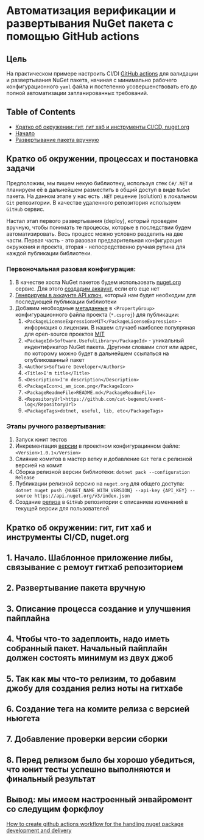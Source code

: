 # Автоматизация верификации и развертывания NuGet пакета с помощью GitHub actions

## Цель
На практическом примере настроить CI/DI [GitHub actions](https://github.com/features/actions) для валидации и развертывания NuGet пакета, начиная с минимально рабочего конфигурационного `yaml` файла и постепенно усовершенствовать его до полной автоматизации запланированных требований.

## Table of Contents
* [Кратко об окружении: гит, гит хаб и инструменты CI/CD, nuget.org](#)
* [Начало](#)
* [Развертывание пакета вручную](#)

## Кратко об окружении, процессах и постановка задачи

Предположим, мы пишем некую библиотеку, используя стек `C#/.NET` и планируем её в дальнейшем разместить в общий доступ в виде `NuGet` пакета.
На данном этапе у нас есть `.NET` решение (solution) в локальном `Git` репозитории. В качестве удаленного репозитория используем `GitHub` сервис.

Настал этап первого развертывания (deploy), который проведем вручную, чтобы понимать те процессы, которые в последствии будем автоматизировать.
Весь процесс можно условно разделить на две части. Первая часть - это разовая предварительная конфигурация окружения и проекта, вторая - непосредственно ручная рутина для каждой публикации библиотеки.

### Первоночальная разовая конфигурация:

1. В качестве хоста NuGet пакетов будем использовать [nuget.org](https://www.nuget.org) сервис. Для этого [создадим аккаунт](https://learn.microsoft.com/en-us/nuget/nuget-org/individual-accounts#add-a-new-individual-account), если его еще нет
2. [Генерируем в аккаунте API ключ](https://learn.microsoft.com/en-us/nuget/nuget-org/publish-a-package#create-an-api-key), который нам будет необходим для последующей публикации библиотеки
3. Добавим необходмые [метаданные](https://learn.microsoft.com/en-us/nuget/create-packages/package-authoring-best-practices) в `<PropertyGroup>` конфигурационного файла проекта (`*.csproj`) для публикации:
   1. `<PackageLicenseExpression>MIT</PackageLicenseExpression>` - информация о лицензии. В нашем случаеб наиболее популряная для open-source проектов [MIT](https://gist.github.com/nicolasdao/a7adda51f2f185e8d2700e1573d8a633#1-mit)
   2. `<PackageId>Software.UsefulLibrary</PackageId>` - уникальный индентификатор NuGet пакета. Другими словами слот или адрес, по которому можно будет в дальнейшем ссылаться на опубликованный пакет
   4. `<Authors>Software Developer</Authors>`
   5. `<Title>I'm title</Title>`
   6. `<Description>I'm description</Description>`
   7. `<PackageIcon>i_am_icon.png</PackageIcon>`
   8. `<PackageReadmeFile>README.md</PackageReadmeFile>`
   9. `<RepositoryUrl>https://github.com/cat-begemot/event-log</RepositoryUrl>`
   10. `<PackageTags>dotnet, useful, lib, etc</PackageTags>`

### Этапы ручного развертывания:

1. Запуск юнит тестов
2. Инкрементация [версии](https://learn.microsoft.com/en-us/nuget/create-packages/package-authoring-best-practices#package-version) в проектном конфигурацинном файле: `<Version>1.0.1</Version>`
3. Слияние комитов в мастер ветку и добавление `Git` тега с релизной версией на комит
4. Сборка релизной версии библиотеки: `dotnet pack --configuration Release`
5. Публикации релизной версию на `nuget.org` для общего доступа: `dotnet nuget push {NUGET_NAME_WITH_VERSION} --api-key {API_KEY} --source https://api.nuget.org/v3/index.json`
6. Создание [релиза](https://docs.github.com/en/repositories/releasing-projects-on-github/about-releases) в `GitHub` репозитории с описанием изменений в текущей версии для пользователей 



## Кратко об окружении: гит, гит хаб и инструменты CI/CD, nuget.org

## 1. Начало. Шаблонное приложение либы, связывание с ремоут гитхаб репозиторием

## 2. Развертывание пакета вручную

## 3. Описание процесса создание и улучшения пайплайна

## 4. Чтобы что-то задеплоить, надо иметь собранный пакет. Начальный пайплайн должен состоять минимум из двух джоб

## 5. Так как мы что-то релизим, то добавим джобу для создания релиз ноты на гитхабе

## 6. Создание тега на комите релиза с версией ньюгета

## 7. Добавление проверки версии сборки

## 8. Перед релизом было бы хорошо убедиться, что юнит тесты успешно выполняются и финальный результат

## Вывод: мы имеем настроенный энвайромент со следущим форкфлоу

[How to create github actions workflow for the handling nuget package development and delivery](EN.md)

